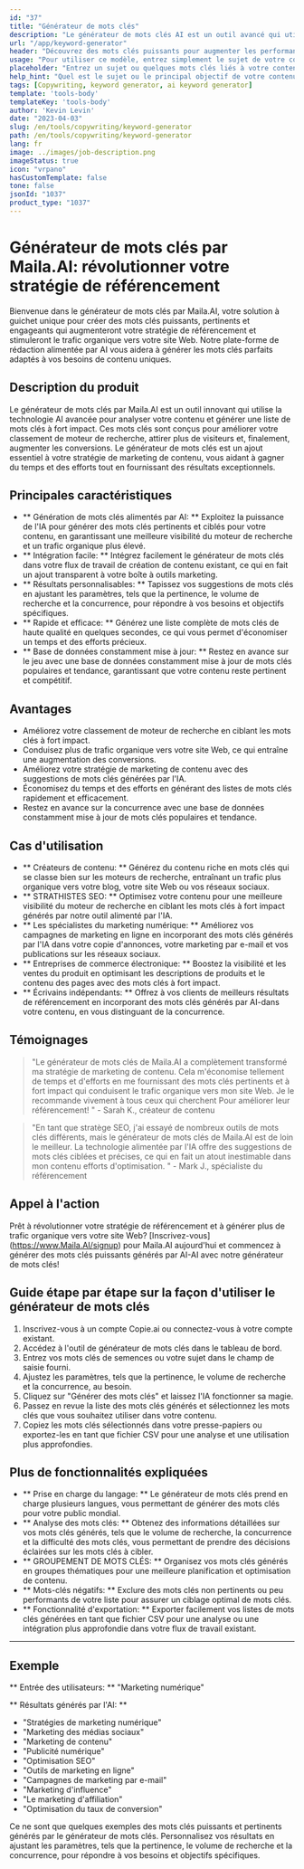 ```yaml
---
id: "37"
title: "Générateur de mots clés"
description: "Le générateur de mots clés AI est un outil avancé qui utilise l'intelligence artificielle pour générer des mots clés pertinents et puissants pour votre contenu.  Il vous aide à découvrir des mots clés uniques et performants pour optimiser vos articles de blog, articles et autres contenus en ligne pour une meilleure visibilité et engagement."
url: "/app/keyword-generator"
header: "Découvrez des mots clés puissants pour augmenter les performances de votre contenu."
usage: "Pour utiliser ce modèle, entrez simplement le sujet de votre contenu ou quelques mots clés connexes.  Le générateur de mots-clés AI générera ensuite une liste de mots clés pertinents et hautement performants pour optimiser votre contenu pour une meilleure visibilité et engagement."
placeholder: "Entrez un sujet ou quelques mots clés liés à votre contenu, par exemple, marketing numérique, blogs de voyage ou conseils de fitness."
help_hint: "Quel est le sujet ou le principal objectif de votre contenu?  Fournissez quelques mots clés connexes et nous générerons une liste de mots clés puissants pour améliorer les performances de votre contenu."
tags: [Copywriting, keyword generator, ai keyword generator]
template: 'tools-body'
templateKey: 'tools-body'
author: 'Kevin Levin'
date: "2023-04-03"
slug: /en/tools/copywriting/keyword-generator
path: /en/tools/copywriting/keyword-generator
lang: fr
image: ../images/job-description.png
imageStatus: true
icon: "vrpano"
hasCustomTemplate: false
tone: false
jsonId: "1037"
product_type: "1037"
---
```

# Générateur de mots clés par Maila.AI: révolutionner votre stratégie de référencement

Bienvenue dans le générateur de mots clés par Maila.AI, votre solution à guichet unique pour créer des mots clés puissants, pertinents et engageants qui augmenteront votre stratégie de référencement et stimuleront le trafic organique vers votre site Web.  Notre plate-forme de rédaction alimentée par AI vous aidera à générer les mots clés parfaits adaptés à vos besoins de contenu uniques.

## Description du produit

Le générateur de mots clés par Maila.AI est un outil innovant qui utilise la technologie AI avancée pour analyser votre contenu et générer une liste de mots clés à fort impact.  Ces mots clés sont conçus pour améliorer votre classement de moteur de recherche, attirer plus de visiteurs et, finalement, augmenter les conversions.  Le générateur de mots clés est un ajout essentiel à votre stratégie de marketing de contenu, vous aidant à gagner du temps et des efforts tout en fournissant des résultats exceptionnels.

## Principales caractéristiques

- ** Génération de mots clés alimentés par AI: ** Exploitez la puissance de l'IA pour générer des mots clés pertinents et ciblés pour votre contenu, en garantissant une meilleure visibilité du moteur de recherche et un trafic organique plus élevé.
 - ** Intégration facile: ** Intégrez facilement le générateur de mots clés dans votre flux de travail de création de contenu existant, ce qui en fait un ajout transparent à votre boîte à outils marketing.
 - ** Résultats personnalisables: ** Tapissez vos suggestions de mots clés en ajustant les paramètres, tels que la pertinence, le volume de recherche et la concurrence, pour répondre à vos besoins et objectifs spécifiques.
 - ** Rapide et efficace: ** Générez une liste complète de mots clés de haute qualité en quelques secondes, ce qui vous permet d'économiser un temps et des efforts précieux.
 - ** Base de données constamment mise à jour: ** Restez en avance sur le jeu avec une base de données constamment mise à jour de mots clés populaires et tendance, garantissant que votre contenu reste pertinent et compétitif.

## Avantages

- Améliorez votre classement de moteur de recherche en ciblant les mots clés à fort impact.
 - Conduisez plus de trafic organique vers votre site Web, ce qui entraîne une augmentation des conversions.
 - Améliorez votre stratégie de marketing de contenu avec des suggestions de mots clés générées par l'IA.
 - Économisez du temps et des efforts en générant des listes de mots clés rapidement et efficacement.
 - Restez en avance sur la concurrence avec une base de données constamment mise à jour de mots clés populaires et tendance.

## Cas d'utilisation

- ** Créateurs de contenu: ** Générez du contenu riche en mots clés qui se classe bien sur les moteurs de recherche, entraînant un trafic plus organique vers votre blog, votre site Web ou vos réseaux sociaux.
 - ** STRATHISTES SEO: ** Optimisez votre contenu pour une meilleure visibilité du moteur de recherche en ciblant les mots clés à fort impact générés par notre outil alimenté par l'IA.
 - ** Les spécialistes du marketing numérique: ** Améliorez vos campagnes de marketing en ligne en incorporant des mots clés générés par l'IA dans votre copie d'annonces, votre marketing par e-mail et vos publications sur les réseaux sociaux.
 - ** Entreprises de commerce électronique: ** Boostez la visibilité et les ventes du produit en optimisant les descriptions de produits et le contenu des pages avec des mots clés à fort impact.
 - ** Écrivains indépendants: ** Offrez à vos clients de meilleurs résultats de référencement en incorporant des mots clés générés par AI-dans votre contenu, en vous distinguant de la concurrence.

## Témoignages

> "Le générateur de mots clés de Maila.AI a complètement transformé ma stratégie de marketing de contenu. Cela m'économise tellement de temps et d'efforts en me fournissant des mots clés pertinents et à fort impact qui conduisent le trafic organique vers mon site Web. Je le recommande vivement à tous ceux qui cherchent  Pour améliorer leur référencement! "  - Sarah K., créateur de contenu

> "En tant que stratège SEO, j'ai essayé de nombreux outils de mots clés différents, mais le générateur de mots clés de Maila.AI est de loin le meilleur. La technologie alimentée par l'IA offre des suggestions de mots clés ciblées et précises, ce qui en fait un atout inestimable dans mon contenu  efforts d'optimisation. "  - Mark J., spécialiste du référencement

## Appel à l'action

Prêt à révolutionner votre stratégie de référencement et à générer plus de trafic organique vers votre site Web?  [Inscrivez-vous] (https://www.Maila.AI/signup) pour Maila.AI aujourd'hui et commencez à générer des mots clés puissants générés par AI-AI avec notre générateur de mots clés!

## Guide étape par étape sur la façon d'utiliser le générateur de mots clés

1. Inscrivez-vous à un compte Copie.ai ou connectez-vous à votre compte existant.
 2. Accédez à l'outil de générateur de mots clés dans le tableau de bord.
 3. Entrez vos mots clés de semences ou votre sujet dans le champ de saisie fourni.
 4. Ajustez les paramètres, tels que la pertinence, le volume de recherche et la concurrence, au besoin.
 5. Cliquez sur "Générer des mots clés" et laissez l'IA fonctionner sa magie.
 6. Passez en revue la liste des mots clés générés et sélectionnez les mots clés que vous souhaitez utiliser dans votre contenu.
 7. Copiez les mots clés sélectionnés dans votre presse-papiers ou exportez-les en tant que fichier CSV pour une analyse et une utilisation plus approfondies.

## Plus de fonctionnalités expliquées

- ** Prise en charge du langage: ** Le générateur de mots clés prend en charge plusieurs langues, vous permettant de générer des mots clés pour votre public mondial.
 - ** Analyse des mots clés: ** Obtenez des informations détaillées sur vos mots clés générés, tels que le volume de recherche, la concurrence et la difficulté des mots clés, vous permettant de prendre des décisions éclairées sur les mots clés à cibler.
 - ** GROUPEMENT DE MOTS CLÉS: ** Organisez vos mots clés générés en groupes thématiques pour une meilleure planification et optimisation de contenu.
 - ** Mots-clés négatifs: ** Exclure des mots clés non pertinents ou peu performants de votre liste pour assurer un ciblage optimal de mots clés.
 - ** Fonctionnalité d'exportation: ** Exporter facilement vos listes de mots clés générées en tant que fichier CSV pour une analyse ou une intégration plus approfondie dans votre flux de travail existant.

---

## Exemple

** Entrée des utilisateurs: ** "Marketing numérique"

** Résultats générés par l'AI: **

- "Stratégies de marketing numérique"
 - "Marketing des médias sociaux"
 - "Marketing de contenu"
 - "Publicité numérique"
 - "Optimisation SEO"
 - "Outils de marketing en ligne"
 - "Campagnes de marketing par e-mail"
 - "Marketing d'influence"
 - "Le marketing d'affiliation"
 - "Optimisation du taux de conversion"

Ce ne sont que quelques exemples des mots clés puissants et pertinents générés par le générateur de mots clés.  Personnalisez vos résultats en ajustant les paramètres, tels que la pertinence, le volume de recherche et la concurrence, pour répondre à vos besoins et objectifs spécifiques.
